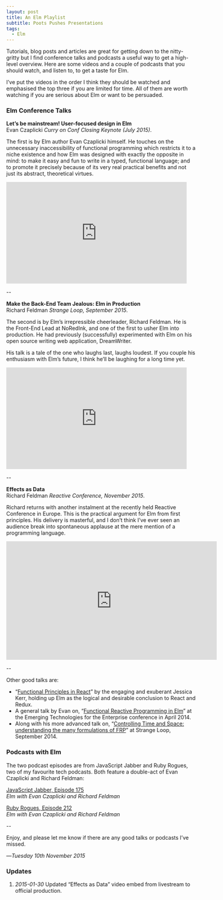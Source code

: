 ```yaml
---
layout: post
title: An Elm Playlist
subtitle: Poots Pushes Presentations
tags:
  - Elm
---
```


Tutorials, blog posts and articles are great for getting down to the nitty-gritty but I find conference talks and podcasts a useful way to get a high-level overview. Here are some videos and a couple of podcasts that you should watch, and listen to, to get a taste for Elm. 

I’ve put the videos in the order I think they should be watched and emphasised the top three if you are limited for time. All of them are worth watching if you are serious about Elm or want to be persuaded.

### Elm Conference Talks

**Let’s be mainstream! User-focused design in Elm**  
Evan Czaplicki _Curry on Conf Closing Keynote (July 2015)_.

The first is by Elm author Evan Czaplicki himself. He touches on the unnecessary inaccessibility of functional programming which restricts it to a niche existence and how Elm was designed with exactly the opposite in mind: to make it easy and fun to write in a typed, functional language; and to promote it precisely because of its very real practical benefits and not just its abstract, theoretical virtues.

<iframe width="480" height="270" src="https://www.youtube.com/embed/oYk8CKH7OhE" frameborder="0" allowfullscreen> </iframe>

--

**Make the Back-End Team Jealous: Elm in Production**  
Richard Feldman _Strange Loop, September 2015_.

The second is by Elm’s irrepressible cheerleader, Richard Feldman. He is the Front-End Lead at NoRedInk, and one of the first to usher Elm into production. He had previously (successfully) experimented with Elm on his open source writing web application, DreamWriter. 

His talk is a tale of the one who laughs last, laughs loudest. If you couple his enthusiasm with Elm’s future, I think he’ll be laughing for a long time yet. 

<iframe width="480" height="270" src="https://www.youtube.com/embed/FV0DXNB94NE" frameborder="0" allowfullscreen> </iframe>

--

**Effects as Data**  
Richard Feldman _Reactive Conference, November 2015_.

Richard returns with another instalment at the recently held Reactive Conference in Europe. This is the practical argument for Elm from first principles. His delivery is masterful, and I don’t think I’ve ever seen an audience break into spontaneous applause at the mere mention of a programming language. 

<iframe width="560" height="315" src="https://www.youtube.com/watch?v=6EdXaWfoslc" frameborder="0" allowfullscreen></iframe>

--

Other good talks are:

* “[Functional Principles in React][react]” by the engaging and exuberant Jessica Kerr, holding up Elm as the logical and desirable conclusion to React and Redux.
* A general talk by Evan on, “[Functional Reactive Programming in Elm][elm-frp]” at the Emerging Technologies for the Enterprise conference in April 2014.
* Along with his more advanced talk on, “[Controlling Time and Space: understanding the many formulations of FRP][space-time]” at Strange Loop, September 2014. 

[space-time]: https://www.youtube.com/watch?v=Agu6jipKfYw
[react]: https://www.youtube.com/watch?v=1uRC3hmKQnM
[elm-frp]: https://www.youtube.com/watch?v=F-nTU3Wy26I

### Podcasts with Elm

The two podcast episodes are from JavaScript Jabber and Ruby Rogues, two of my favourite tech podcasts. Both feature a double-act of Evan Czaplicki and Richard Feldman:

[JavaScript Jabber, Episode 175][jj]  
_Elm with Evan Czaplicki and Richard Feldman_

[Ruby Rogues, Episode 212][rr]  
_Elm with Evan Czaplicki and Richard Feldman_

--

Enjoy, and please let me know if there are any good talks or podcasts I’ve missed.

—*Tuesday 10th November 2015*

<div class="footnotes">
  <h3>Updates</h3>
  <ol>
    <li><em>2015-01-30</em> Updated “Effects as Data” video embed from livestream to official production.</li>
  </ol>
</div>


[jj]: https://devchat.tv/js-jabber/175-jsj-elm-with-evan-czaplicki-and-richard-feldman
[rr]: https://devchat.tv/ruby-rogues/212-rr-elm-with-richard-feldman-and-evan-czaplicki
